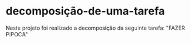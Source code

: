 # decomposição-de-uma-tarefa
Neste projeto foi realizado a decomposição da seguinte tarefa: "FAZER PIPOCA"
